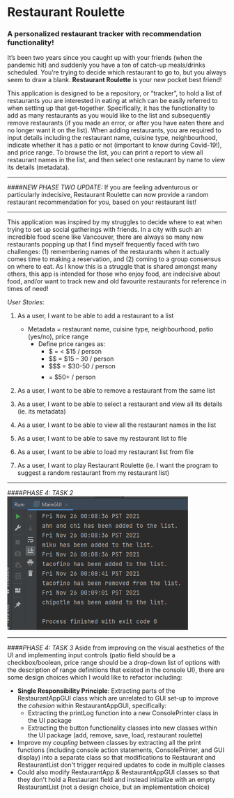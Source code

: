 # Restaurant Roulette

### A personalized restaurant tracker with recommendation functionality!

It’s been two years since you caught up with your friends (when the pandemic hit) and suddenly you have a ton of catch-up meals/drinks scheduled. You’re trying to decide which restaurant to go to, but you always seem to draw a blank. **Restaurant Roulette** is your new pocket best friend!

This application is designed to be a repository, or “tracker”, to hold a list of restaurants you are interested in eating at which can be easily referred to when setting up that get-together. Specifically, it has the functionality to add as many restaurants as you would like to the list and subsequently remove restaurants (if you made an error, or after you have eaten there and no longer want it on the list). When adding restaurants, you are required to input details including the restaurant name, cuisine type, neighbourhood, indicate whether it has a patio or not (important to know during Covid-19!), and price range. To browse the list, you can print a report to view all restaurant names in the list, and then select one restaurant by name to view its details (metadata). 

*****
####*NEW PHASE TWO UPDATE:* 
If you are feeling adventurous or particularly indecisive, Restaurant Roulette can now provide a random restaurant recommendation for you, based on your restaurant list!
***
This application was inspired by my struggles to decide where to eat when trying to set up social gatherings with friends. In a city with such an incredible food scene like Vancouver, there are always so many new restaurants popping up that I find myself frequently faced with two challenges: (1) remembering names of the restaurants when it actually comes time to making a reservation, and (2) coming to a group consensus on where to eat. As I know this is a struggle that is shared amongst many others, this app is intended for those who enjoy food, are indecisive about food, and/or want to track new and old favourite restaurants for reference in times of need!


*User Stories*:
1. As a user, I want to be able to add a restaurant to a list
   - Metadata = restaurant name, cuisine type, neighbourhood, patio (yes/no), price range
     - Define price ranges as:
       - $ = < $15 / person 
       - $$ = $15 – 30 / person 
       - $$$ = $30-50 / person 
       - $$$$ = $50+ / person

2. As a user, I want to be able to remove a restaurant from the same list
3. As a user, I want to be able to select a restaurant and view all its details (ie. its metadata)
4. As a user, I want to be able to view all the restaurant names in the list
5. As a user, I want to be able to save my restaurant list to file
6. As a user, I want to be able to load my restaurant list from file
7. As a user, I want to play Restaurant Roulette (ie. I want the program to suggest a random restaurant from my restaurant list)

*****
####*PHASE 4: TASK 2* 
![](data/phase4task2.png)

*****
####*PHASE 4: TASK 3* 
Aside from improving on the visual aesthetics of the UI and implementing input controls (patio field should be a checkbox/boolean, price range should be a drop-down list of options with the description of range definitions that existed in the console UI), there are some design choices which I would like to refactor including:

- **Single Responsibility Principle**: Extracting parts of the RestaurantAppGUI class which are unrelated to GUI set-up to improve the *cohesion* within RestaurantAppGUI, specifically:
  - Extracting the printLog function into a new ConsolePrinter class in the UI package
  - Extracting the button functionality classes into new classes within the UI package (add, remove, save, load, restaurant roulette)
- Improve my *coupling* between classes by extracting all the print functions (including console action statements, ConsolePrinter, and GUI display) into a separate class so that modifications to Restaurant and RestaurantList don't trigger required updates to code in multiple classes  
- Could also modify RestaurantApp & RestaurantAppGUI classes so that they don't hold a Restaurant field and instead initialize with an empty RestaurantList (not a design choice, but an implementation choice) 